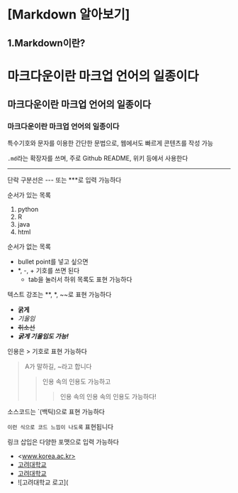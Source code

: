 [Markdown 알아보기]
===
1.Markdown이란?
---
# 마크다운이란 마크업 언어의 일종이다
## 마크다운이란 마크업 언어의 일종이다
### 마크다운이란 마크업 언어의 일종이다

특수기호와 문자를 이용한 간단한 문법으로, 웹에서도 빠르게 콘텐츠를 작성 가능

`.md`라는 확장자를 쓰며, 주로 Github README, 위키 등에서 사용한다

---
단락 구분선은 --- 또는 ***로 입력 가능하다

순서가 있는 목록
1. python
2. R
3. java
4. html

순서가 없는 목록
- bullet point를 넣고 싶으면
- *, -, + 기호를 쓰면 된다
  - tab을 눌러서 하위 목록도 표현 가능하다

텍스트 강조는 **, *, ~~로 표현 가능하다
- **굵게**
- *기울임*
- ~~취소선~~
- ***굵게 기울임도 가능!***

인용은 > 기호로 표현 가능하다
> A가 말하길, ~라고 합니다
>> 인용 속의 인용도 가능하고
>>> 인용 속의 인용 속의 인용도 가능하다!

소스코드는 `(백틱)으로 표현 가능하다

`이런 식으로 코드 느낌이 나도록` 표현됩니다

링크 삽입은 다양한 포맷으로 입력 가능하다
- <www.korea.ac.kr>
- [고려대학교](korea.ac.kr)
- [고려대학교](korea.ac.kr, '고려대학교 홈페이지로 이동')
- ![고려대학교 로고](
